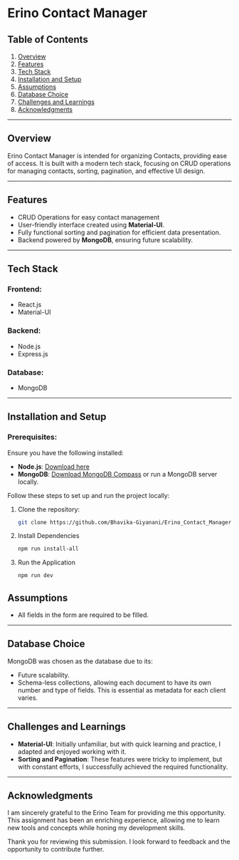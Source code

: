 # Erino Contact Manager  

## Table of Contents  

1. [Overview](#overview)  
2. [Features](#features)  
3. [Tech Stack](#tech-stack)  
4. [Installation and Setup](#installation-and-setup)  
5. [Assumptions](#assumptions)  
6. [Database Choice](#database-choice)  
7. [Challenges and Learnings](#challenges-and-learnings)  
8. [Acknowledgments](#acknowledgments)   

---

## Overview  

Erino Contact Manager is intended for organizing Contacts, providing ease of access. It is built with a modern tech stack, focusing on CRUD operations for managing contacts, sorting, pagination, and effective UI design.  

---

## Features  
- CRUD Operations for easy contact management
- User-friendly interface created using **Material-UI**.  
- Fully functional sorting and pagination for efficient data presentation.  
- Backend powered by **MongoDB**, ensuring future scalability.  

---

## Tech Stack  

### Frontend:  
- React.js  
- Material-UI  

### Backend:  
- Node.js  
- Express.js  

### Database:  
- MongoDB  

---

## Installation and Setup  

### Prerequisites:  

Ensure you have the following installed:  
- **Node.js**: [Download here](https://nodejs.org/)  
- **MongoDB**: [Download MongoDB Compass](https://www.mongodb.com/try/download/compass) or run a MongoDB server locally.
  

Follow these steps to set up and run the project locally:  

1. Clone the repository:  
   ```bash  
   git clone https://github.com/Bhavika-Giyanani/Erino_Contact_Manager.git

2. Install Dependencies
   ```bash
   npm run install-all

3. Run the Application
   ```bash
   npm run dev

## Assumptions  

- All fields in the form are required to be filled.  

---

## Database Choice  

MongoDB was chosen as the database due to its:  
- Future scalability.  
- Schema-less collections, allowing each document to have its own number and type of fields. This is essential as metadata for each client varies.  

---

## Challenges and Learnings  

- **Material-UI**: Initially unfamiliar, but with quick learning and practice, I adapted and enjoyed working with it.  
- **Sorting and Pagination**: These features were tricky to implement, but with constant efforts, I successfully achieved the required functionality.  

---

## Acknowledgments  

I am sincerely grateful to the Erino Team for providing me this opportunity. This assignment has been an enriching experience, allowing me to learn new tools and concepts while honing my development skills.  

Thank you for reviewing this submission. I look forward to feedback and the opportunity to contribute further.  
